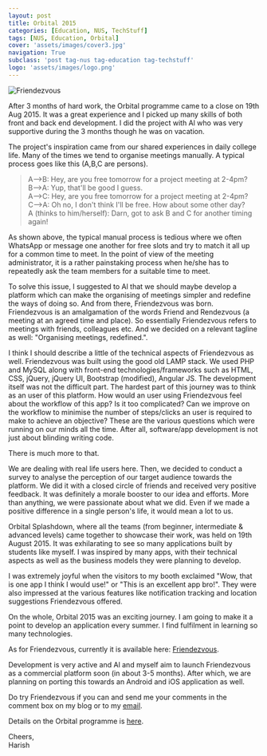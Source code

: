 ```yaml
---
layout: post
title: Orbital 2015
categories: [Education, NUS, TechStuff]
tags: [NUS, Education, Orbital]
cover: 'assets/images/cover3.jpg'
navigation: True
subclass: 'post tag-nus tag-education tag-techstuff'
logo: 'assets/images/logo.png'
---
```

![Friendezvous](http://i.imgur.com/5EjaKFa.png)

After 3 months of hard work, the Orbital programme came to a close on 19th Aug 2015. It was a great experience and I picked up many skills of both front and back end development. I did the project with Al who was very supportive during the 3 months though he was on vacation. 

The project's inspiration came from our shared experiences in daily college life. Many of the times we tend to organise meetings manually. A typical process goes like this (A,B,C are persons).

>A-->B: Hey, are you free tomorrow for a project meeting at 2-4pm? <br>
>B-->A: Yup, that'll be good I guess. <br>
>A-->C: Hey, are you free tomorrow for a project meeting at 2-4pm? <br>
>C-->A: Oh no, I don't think I'll be free. How about some other day? <br>
>A (thinks to him/herself): Darn, got to ask B and C for another timing again! <br>

As shown above, the typical manual process is tedious where we often WhatsApp or message one another for free slots and try to match it all up for a common time to meet. In the point of view of the meeting administrator, it is a rather painstaking process when he/she has to repeatedly ask the team members for a suitable time to meet. 

To solve this issue, I suggested to Al that we should maybe develop a platform which can make the organising of meetings simpler and redefine the ways of doing so. And from there, Friendezvous was born. Friendezvous is an amalgamation of the words Friend and Rendezvous (a meeting at an agreed time and place). So essentially Friendezvous refers to meetings with friends, colleagues etc. And we decided on a relevant tagline as well: "Organising meetings, redefined.".

I think I should describe a little of the technical aspects of Friendezvous as well. Friendezvous was built using the good old LAMP stack. We used PHP and MySQL along with front-end technologies/frameworks such as HTML, CSS, jQuery, jQuery UI, Bootstrap (modified), Angular JS. The development itself was not the difficult part. The hardest part of this journey was to think as an user of this platform. How would an user using Friendezvous feel about the workflow of this app? Is it too complicated? Can we improve on the workflow to minimise the number of steps/clicks an user is required to make to achieve an objective? These are the various questions which were running on our minds all the time. After all, software/app development is not just about blinding writing code. 

There is much more to that.

We are dealing with real life users here. Then, we decided to conduct a survey to analyse the perception of our target audience towards the platform. We did it with a closed circle of friends and received very positive feedback. It was definitely a morale booster to our idea and efforts. More than anything, we were passionate about what we did. Even if we made a positive difference in a single person's life, it would mean a lot to us.

Orbital Splashdown, where all the teams (from beginner, intermediate & advanced levels) came together to showcase their work, was held on 19th August 2015. It was exhilarating to see so many applications built by students like myself. I was inspired by many apps, with their technical aspects as well as the business models they were planning to develop.

I was extremely joyful when the visitors to my booth exclaimed "Wow, that is one app I think I would use!" or "This is an excellent app bro!". They were also impressed at the various features like notification tracking and location suggestions Friendezvous offered.

On the whole, Orbital 2015 was an exciting journey. I am going to make it a point to develop an application every summer. I find fulfilment in learning so many technologies.

As for Friendezvous, currently it is available here: [Friendezvous](http://friendezvous.herokuapp.com). 

Development is very active and Al and myself aim to launch Friendezvous as a commercial platform soon (in about 3-5 months). After which, we are planning on porting this towards an Android and iOS application as well.

Do try Friendezvous if you can and send me your comments in the comment box on my blog or to my [email](mailto:harish207@live.com).

Details on the Orbital programme is [here](http://orbital.comp.nus.edu.sg/).

Cheers, <br>
Harish